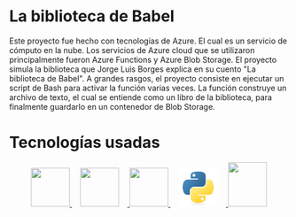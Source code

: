 # La biblioteca de Babel
Este proyecto fue hecho con tecnologías de Azure. El cual es un servicio de cómputo en la nube. Los servicios de Azure cloud que se utilizaron principalmente fueron Azure Functions y Azure Blob Storage. El proyecto simula la biblioteca que Jorge Luis Borges explica en su cuento "La biblioteca de Babel". A grandes rasgos, el proyecto consiste en ejecutar un script de Bash para activar la función varias veces. La función construye un archivo de texto, el cual se entiende como un libro de la biblioteca, para finalmente guardarlo en un contenedor de Blob Storage.


# Tecnologías usadas
<p align="center"> 
<a href="https://es.wikipedia.org/wiki/Microsoft_Azure" target="_new" rel="noreferrer"> <img src="https://www.vectorlogo.zone/logos/microsoft_azure/microsoft_azure-icon.svg" width="70" height="70"/> </a>
<a href="https://azure.microsoft.com/es-mx/services/storage/blobs/#overview" target="_new" rel="noreferrer"> <img src="https://imgs.search.brave.com/6kOCKT9L-aaxfuUGDBITYhGblVHqmPG15bRsr9fNImQ/rs:fit:512:512:1/g:ce/aHR0cHM6Ly93d3cu/ZHJ1cGFsLm9yZy9m/aWxlcy9wcm9qZWN0/LWltYWdlcy9henVy/ZS1zdG9yYWdlLWJs/b2IucG5n" width="70" height="70" HSPACE="15"/> </a> 
<a href="https://azure.microsoft.com/es-mx/services/functions/" target="_new" rel="noreferrer"> <img src="https://imgs.search.brave.com/qsPon3BrFBwI7fsR5r6nB9hFPrSYPOi-1qQO2N8Ydn4/rs:fit:64:64:1/g:ce/aHR0cHM6Ly9kb2Nz/Lm1pY3Jvc29mdC5j/b20vZW4tdXMvYXp1/cmUvYXJjaGl0ZWN0/dXJlL19pbWFnZXMv/aWNvbnMvZnVuY3Rp/b25zLnN2Zw.svg" width="70" height="70"/> </a>
<a href="https://es.wikipedia.org/wiki/Python" target="_new" rel="noreferrer"> <img src="https://raw.githubusercontent.com/devicons/devicon/master/icons/python/python-original.svg" width="70" height="70" HSPACE="15"/> </a>
<a href="https://es.wikipedia.org/wiki/Bash" target="_new" rel="noreferrer"> <img src="https://imgs.search.brave.com/euZ-FRdTlWE004oAVGBMiJRQHZLDIIngUu5WeMGFqjI/rs:fit:1200:1200:1/g:ce/aHR0cHM6Ly91cGxv/YWQud2lraW1lZGlh/Lm9yZy93aWtpcGVk/aWEvY29tbW9ucy90/aHVtYi8yLzIwL0Jh/c2hfTG9nb19ibGFj/a19hbmRfd2hpdGVf/aWNvbl9vbmx5LnN2/Zy8xMjAwcHgtQmFz/aF9Mb2dvX2JsYWNr/X2FuZF93aGl0ZV9p/Y29uX29ubHkuc3Zn/LnBuZw" width="70" height="80"/> </a>
</p>